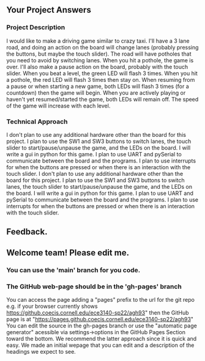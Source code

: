 ## Your Project Answers

### Project Description

I would like to make a driving game similar to crazy taxi. I'll have a 3 lane road, and doing an action on the board will change lanes (probably pressing the buttons, but maybe the touch slider). The road will have potholes that you need to avoid by switching lanes. When you hit a pothole, the game is over. I'll also make a pause action on the board, probably with the touch slider. When you beat a level, the green LED will flash 3 times. When you hit a pothole, the red LED will flash 3 times then stay on. When resuming from a pause or when starting a new game, both LEDs will flash 3 times (for a countdown) then the game will begin. When you are actively playing or haven't yet resumed/started the game, both LEDs will remain off. The speed of the game will increase with each level.
### Technical Approach

I don't plan to use any additional hardware other than the board for this project. I plan to use the SW1 and SW3 buttons to switch lanes, the touch slider to start/pause/unpause the game, and the LEDs on the board. I will write a gui in python for this game. I plan to use UART and pySerial to communicate between the board and the programs. I plan to use interrupts for when the buttons are pressed or when there is an interaction with the touch slider.
I don't plan to use any additional hardware other than the board for this project. I plan to use the SW1 and SW3 buttons to switch lanes, the touch slider to start/pause/unpause the game, and the LEDs on the board. I will write a gui in python for this game. I plan to use UART and pySerial to communicate between the board and the programs. I plan to use interrupts for when the buttons are pressed or when there is an interaction with the touch slider.

## Feedback.

## Welcome team! Please edit me.
### You can use the 'main' branch for you code.
### The GitHub web-page should be in the 'gh-pages' branch
You can access the page adding a "pages" prefix to the url for the git repo e.g. if your browser currently shows https://github.coecis.cornell.edu/ece3140-sp22/agh93" then the GitHub page is at "https://pages.github.coecis.cornell.edu/ece3140-sp22/agh93" You can edit the source in the gh-pages branch or use the "automatic page generator" acessible via settings->options in the GitHub Pages Section toward the bottom. We recommend the latter approach since it is quick and easy. We made an initial wepage that you can edit and a description of the headings we expect to see.
